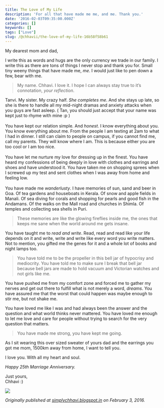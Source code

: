 ```yaml
---
title: The Love of My Life
description: 'For all that have made me me, and me. Thank you.'
date: '2016-02-03T09:35:00.000Z'
categories: []
keywords: []
tags: ["Love"]
slug: /@chhavii/the-love-of-my-life-16b58f58b61
---
```


My dearest mom and dad,

I write this as words and hugs are the only currency we trade in our family. I write this as there are tons of things I never stop and thank you for. Small tiny weeny things that have made me, _me_. I would just like to pen down a few, bear with me.

> My name. Chhavi. I love it. I hope I can always stay true to it’s connotation, _your reflection_.

Tanvi. My sister. My crazy half. _She completes me_. And she stays up late, so she is there to handle all my mid-night dramas and anxiety attacks when you guys are fast asleep. ( Tan, you should just accept that your name was kept just to rhyme with mine :p )   
   
You have kept our relation simple. And _honest_. I know everything about you. You know everything about me. From the people I am texting at 2am to what I had in dinner. I still can claim to people on campus, if you cannot find me, call my parents. They will know where I am. This is because either you are too cool or I am too nice.  
   
You have let me nurture my love for dressing up in the finest. You have heard my confessions of being deeply in love with clothes and earrings and shoes and have understood it. You have taken me on shopping sprees when I screwed up my test and sent clothes when I was away from home and feeling low.  
   
You have made me _wanderlusty_. I have memories of sun, sand and beer in Goa. Of tea gardens and houseboats in Kerala. Of snow and apple fields in Manali. Of sea diving for corals and shopping for pearls and good fish in the Andamans. Of the walks on the Mall road and churches in Shimla. Of temples and collecting sea shells in Puri.

> These memories are like the glowing fireflies inside me, the ones that keeps me sane when the world around me gets insane.

You have taught me to _read and write_. Read, read and read like your life depends on it and write, write and write like every word you write matters. Not to mention, you gifted me the genes for it and a whole lot of books and night lamps too.

> You have told me to be the propeller in this bell jar of hypocrisy and mediocrity. You have told me to make sure I break that bell jar because bell jars are made to hold vacuum and Victorian watches and not girls like me.

You have pushed me from my comfort zone and forced me to gather my nerves and get out there to fulfill what is not merely a word, _dreams_. You have assured me that the worst that could happen was maybe enough to stir me, but not shake me.

You have loved me like I was and had always been the answer and the question and what world thinks never mattered. You have loved me enough to let me love and care for people without trying to search for the very question that matters.

> You have made me strong, you have kept me going.

As I sit wearing this over sized sweater of yours dad and the earrings you got me mom, 1500km away from home, I want to tell you.

I love you. With all my heart and soul.

_Happy 25th Marriage Anniversary._

Just yours,  
Chhavi :)

![](https://cdn-images-1.medium.com/max/1200/1*4TQcOhzlba20AVibhXiPcQ.jpeg)

_Originally published at_ [_simplychhavi.blogspot.in_](http://simplychhavi.blogspot.in/2016/01/the-love-of-my-life.html) _on February 3, 2016._